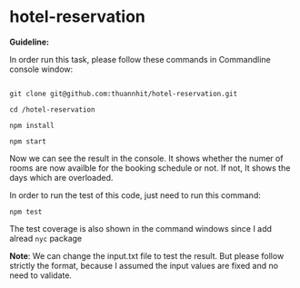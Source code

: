 # hotel-reservation

**Guideline:** 

In order run this task, please follow these commands in Commandline console window:

```

git clone git@github.com:thuannhit/hotel-reservation.git

cd /hotel-reservation

npm install

npm start

```

Now we can see the result in the console. It shows whether the numer of rooms are now availble for the booking schedule or not. If not, It shows the days which are overloaded.

In order to run the test of this code, just need to run this command:

```
npm test
```

The test coverage is also shown in the command windows since I add alread ```nyc``` package

**Note**: We can change the input.txt file to test the result. But please follow strictly the format, because I assumed the input values are fixed and no need to validate.
